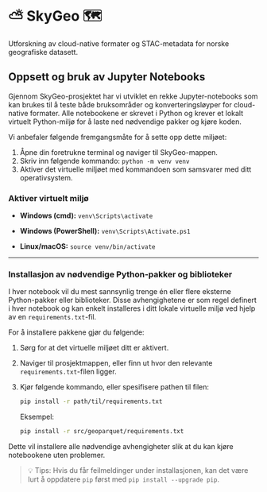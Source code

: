# ⛅ SkyGeo 🗺️

Utforskning av cloud-native formater og STAC-metadata for norske geografiske datasett.

## Oppsett og bruk av Jupyter Notebooks

Gjennom SkyGeo-prosjektet har vi utviklet en rekke Jupyter-notebooks som kan brukes til å teste både bruksområder og konverteringsløyper for cloud-native formater. Alle notebookene er skrevet i Python og krever et lokalt virtuelt Python-miljø for å laste ned nødvendige pakker og kjøre koden.

Vi anbefaler følgende fremgangsmåte for å sette opp dette miljøet:

1. Åpne din foretrukne terminal og naviger til SkyGeo-mappen.
2. Skriv inn følgende kommando: `python -m venv venv`
3. Aktiver det virtuelle miljøet med kommandoen som samsvarer med ditt operativsystem.

### Aktiver virtuelt miljø

* **Windows (cmd):**
  `venv\Scripts\activate`

* **Windows (PowerShell):**
  `venv\Scripts\Activate.ps1`

* **Linux/macOS:**
  `source venv/bin/activate`

---

### Installasjon av nødvendige Python-pakker og biblioteker

I hver notebook vil du mest sannsynlig trenge én eller flere eksterne Python-pakker eller biblioteker. Disse avhengighetene er som regel definert i hver notebook og kan enkelt installeres i ditt lokale virtuelle miljø ved hjelp av en `requirements.txt`-fil.

For å installere pakkene gjør du følgende:

1. Sørg for at det virtuelle miljøet ditt er aktivert.
2. Naviger til prosjektmappen, eller finn ut hvor den relevante `requirements.txt`-filen ligger.
3. Kjør følgende kommando, eller spesifisere pathen til filen:

   ```bash
   pip install -r path/til/requirements.txt
   ```

   Eksempel:

   ```bash
   pip install -r src/geoparquet/requirements.txt
   ```

Dette vil installere alle nødvendige avhengigheter slik at du kan kjøre notebookene uten problemer.

> 💡 Tips: Hvis du får feilmeldinger under installasjonen, kan det være lurt å oppdatere `pip` først med `pip install --upgrade pip`.

